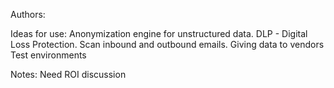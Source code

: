 Authors:

Ideas for use:
Anonymization engine for unstructured data.
DLP - Digital Loss Protection. Scan inbound and outbound emails. 
Giving data to vendors
Test environments

Notes:
Need ROI discussion
